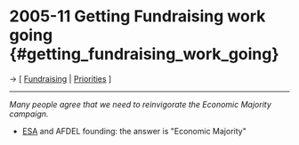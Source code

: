 # 2005-11 Getting Fundraising work going {#getting_fundraising_work_going}

-\> \[ [ Fundraising](SarjiEn "wikilink") \| [
Priorities](FfiiprojPriorEn "wikilink") \]

------------------------------------------------------------------------

*Many people agree that we need to reinvigorate the Economic Majority
campaign.*

-   [ ESA](EuropeanSoftwareAssociationEn "wikilink") and AFDEL founding:
    the answer is \"Economic Majority\"
